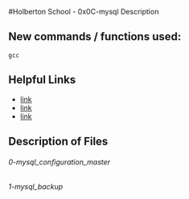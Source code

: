 #Holberton School - 0x0C-mysql
Description

## New commands / functions used:
``gcc``

## Helpful Links
* [link](https://www.digitalocean.com/community/tutorials/how-to-choose-a-redundancy-plan-to-ensure-high-availability#sql-replication)
* [link](https://www.digitalocean.com/community/tutorials/how-to-set-up-master-slave-replication-in-mysql)
* [link](http://www.databasejournal.com/features/mssql/developing-a-sql-server-backup-strategy.html)

## Description of Files
<h6>0-mysql_configuration_master</h6>

<h6>1-mysql_backup</h6>

